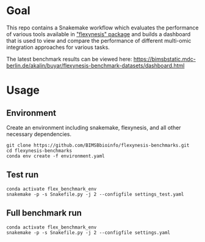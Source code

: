 # Goal

This repo contains a Snakemake workflow which evaluates the performance of various tools available in ["flexynesis" package](https://github.com/BIMSBbioinfo/flexynesis)
and builds a dashboard that is used to view and compare the performance of different multi-omic integration approaches for various tasks.

The latest benchmark results can be viewed here: https://bimsbstatic.mdc-berlin.de/akalin/buyar/flexynesis-benchmark-datasets/dashboard.html

# Usage

## Environment

Create an environment including snakemake, flexynesis, and all other necessary dependencies. 


```
git clone https://github.com/BIMSBbioinfo/flexynesis-benchmarks.git
cd flexynesis-benchmarks 
conda env create -f environment.yaml
```


## Test run

```
conda activate flex_benchmark_env
snakemake -p -s Snakefile.py -j 2 --configfile settings_test.yaml 
```

## Full benchmark run
```
conda activate flex_benchmark_env
snakemake -p -s Snakefile.py -j 2 --configfile settings.yaml 
```



 

